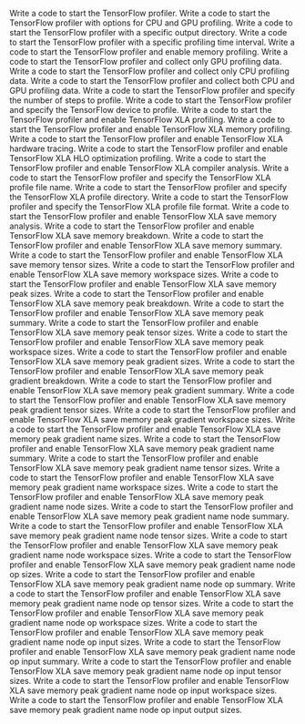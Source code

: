 Write a code to start the TensorFlow profiler.
Write a code to start the TensorFlow profiler with options for CPU and GPU profiling.
Write a code to start the TensorFlow profiler with a specific output directory.
Write a code to start the TensorFlow profiler with a specific profiling time interval.
Write a code to start the TensorFlow profiler and enable memory profiling.
Write a code to start the TensorFlow profiler and collect only GPU profiling data.
Write a code to start the TensorFlow profiler and collect only CPU profiling data.
Write a code to start the TensorFlow profiler and collect both CPU and GPU profiling data.
Write a code to start the TensorFlow profiler and specify the number of steps to profile.
Write a code to start the TensorFlow profiler and specify the TensorFlow device to profile.
Write a code to start the TensorFlow profiler and enable TensorFlow XLA profiling.
Write a code to start the TensorFlow profiler and enable TensorFlow XLA memory profiling.
Write a code to start the TensorFlow profiler and enable TensorFlow XLA hardware tracing.
Write a code to start the TensorFlow profiler and enable TensorFlow XLA HLO optimization profiling.
Write a code to start the TensorFlow profiler and enable TensorFlow XLA compiler analysis.
Write a code to start the TensorFlow profiler and specify the TensorFlow XLA profile file name.
Write a code to start the TensorFlow profiler and specify the TensorFlow XLA profile directory.
Write a code to start the TensorFlow profiler and specify the TensorFlow XLA profile file format.
Write a code to start the TensorFlow profiler and enable TensorFlow XLA save memory analysis.
Write a code to start the TensorFlow profiler and enable TensorFlow XLA save memory breakdown.
Write a code to start the TensorFlow profiler and enable TensorFlow XLA save memory summary.
Write a code to start the TensorFlow profiler and enable TensorFlow XLA save memory tensor sizes.
Write a code to start the TensorFlow profiler and enable TensorFlow XLA save memory workspace sizes.
Write a code to start the TensorFlow profiler and enable TensorFlow XLA save memory peak sizes.
Write a code to start the TensorFlow profiler and enable TensorFlow XLA save memory peak breakdown.
Write a code to start the TensorFlow profiler and enable TensorFlow XLA save memory peak summary.
Write a code to start the TensorFlow profiler and enable TensorFlow XLA save memory peak tensor sizes.
Write a code to start the TensorFlow profiler and enable TensorFlow XLA save memory peak workspace sizes.
Write a code to start the TensorFlow profiler and enable TensorFlow XLA save memory peak gradient sizes.
Write a code to start the TensorFlow profiler and enable TensorFlow XLA save memory peak gradient breakdown.
Write a code to start the TensorFlow profiler and enable TensorFlow XLA save memory peak gradient summary.
Write a code to start the TensorFlow profiler and enable TensorFlow XLA save memory peak gradient tensor sizes.
Write a code to start the TensorFlow profiler and enable TensorFlow XLA save memory peak gradient workspace sizes.
Write a code to start the TensorFlow profiler and enable TensorFlow XLA save memory peak gradient name sizes.
Write a code to start the TensorFlow profiler and enable TensorFlow XLA save memory peak gradient name summary.
Write a code to start the TensorFlow profiler and enable TensorFlow XLA save memory peak gradient name tensor sizes.
Write a code to start the TensorFlow profiler and enable TensorFlow XLA save memory peak gradient name workspace sizes.
Write a code to start the TensorFlow profiler and enable TensorFlow XLA save memory peak gradient name node sizes.
Write a code to start the TensorFlow profiler and enable TensorFlow XLA save memory peak gradient name node summary.
Write a code to start the TensorFlow profiler and enable TensorFlow XLA save memory peak gradient name node tensor sizes.
Write a code to start the TensorFlow profiler and enable TensorFlow XLA save memory peak gradient name node workspace sizes.
Write a code to start the TensorFlow profiler and enable TensorFlow XLA save memory peak gradient name node op sizes.
Write a code to start the TensorFlow profiler and enable TensorFlow XLA save memory peak gradient name node op summary.
Write a code to start the TensorFlow profiler and enable TensorFlow XLA save memory peak gradient name node op tensor sizes.
Write a code to start the TensorFlow profiler and enable TensorFlow XLA save memory peak gradient name node op workspace sizes.
Write a code to start the TensorFlow profiler and enable TensorFlow XLA save memory peak gradient name node op input sizes.
Write a code to start the TensorFlow profiler and enable TensorFlow XLA save memory peak gradient name node op input summary.
Write a code to start the TensorFlow profiler and enable TensorFlow XLA save memory peak gradient name node op input tensor sizes.
Write a code to start the TensorFlow profiler and enable TensorFlow XLA save memory peak gradient name node op input workspace sizes.
Write a code to start the TensorFlow profiler and enable TensorFlow XLA save memory peak gradient name node op input output sizes.